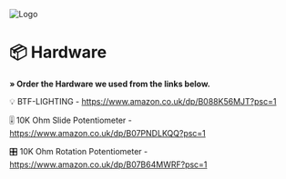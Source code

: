 ![Logo]([https://media.discordapp.net/attachments/927695433994764358/1138914098034266192/MixLit-Logo-RGB.png?width=809&height=304](https://github.com/SamMantell/MixLit/blob/main/assets/logos/mixlit-logo-2-LARGE.psd))


# 📦 Hardware
**» Order the Hardware we used from the links below.**

💡 BTF-LIGHTING - https://www.amazon.co.uk/dp/B088K56MJT?psc=1

🎚️ 10K Ohm Slide Potentiometer - https://www.amazon.co.uk/dp/B07PNDLKQQ?psc=1

🎛️ 10K Ohm Rotation Potentiometer - https://www.amazon.co.uk/dp/B07B64MWRF?psc=1

# 

